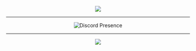 <div align="center">
    <a href="https://discord.com/users/631200150609723423">
      <img src="https://lanyard.cnrad.dev/api/631200150609723423?theme=dark&hideBadges=true&bg=080808&borderRadius=30px&idleMessage=Probaby%20thinking%20about%20something..." />
    </a>
  </div>
  <hr>
<div align="center">
  <div>
    <img src="https://komarev.com/ghpvc/?username=nixveno&&style=for-the-badge&&color=0D0D0D&&label=TOTAL+VIEWS+ON+GITHUB+PROFILE" alt="Discord Presence" />
  </a>
</div>
<hr>
  <div>
    <a href="https://www.instagram.com/nixveno">
      <img src="https://img.shields.io/badge/Follow%20Veno%20on%20Instagram-12%2B-%23ff0000?style=for-the-badge&logo=instagram" />
    </a>
  </div>
</div>
